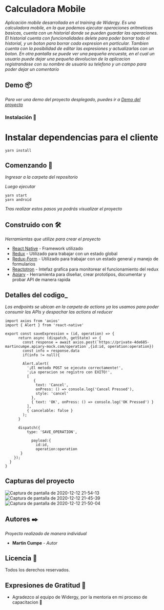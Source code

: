 # Calculadora Mobile

_Aplicación mobile desarrollada en el training de Widergy. Es una calculadora mobile, en la que podemos ejecutar operaciones aritmeticas basicas, cuenta con un historial donde se pueden guardar las operaciones. El historial cuenta con funcionalidades delete para poder borrar todo el historial, y un boton para borrar cada expresion en particular. Tambien cuenta con la posibilidad de editar las expresiones y actualizarlas con un boton._
_En otra pantalla se puede ver una pequeña encuesta, en el cual un usuario puede dejar una pequeña devolucion de la aplicacion registrandose con su nombre de usuario su telefono y un campo para poder dejar un comentario_

## Demo 📦

_Para ver una demo del proyecto desplegado, puedes ir a [Demo del proyecto]()_


### Instalación 🔧

# Instalar dependencias para el cliente
```
yarn install
```

## Comenzando 🚀
_Ingresar a la carpeta del repositorio_ 

_Luego ejecutar_
```
yarn start
yarn android
```

_Tras realizar estos pasos ya podrás visualizar el proyecto_


## Construido con 🛠️

_Herramientas que utilize para crear el proyecto_
* [React Native](https://reactnative.dev/) - Framework utilizado
* [Redux](https://es.redux.js.org/) - Utilizado para trabajar con un estado global
* [Redux-Form](https://redux-form.com/8.3.0/) - Utilizado para trabajar con un estado general y manejo de formularios
* [Reactotron](https://github.com/infinitered/reactotron) - Intefaz grafica para monitorear el funcionamiento del redux 
* [Apiary](https://apiary.io/) - Herramienta para diseñar, crear prototipos, documentar y probar API de manera rapida

## Detalles del codigo_
_Los endpoints se ubican en la carpeta de actions ya los usamos para poder consumir las APIs y despachar las actions al reducer_
```
import axios from 'axios'
import { Alert } from 'react-native'

export const saveExpression = (id, operation) => {  
      return async (dispatch, getState) => {
        const response = await axios.post(`https://private-4de685-martincumpe.apiary-mock.com/operation`,{id:id, operation:operation})
        const info = response.data
        if(info != null){
      
        Alert.alert(
          '¡El metodo POST se ejecuto correctamente!',
          '¡La operacion se registro con EXITO!',
          [
             {
              text: 'Cancel',
              onPress: () => console.log('Cancel Pressed'),
              style: 'cancel'
            },
            { text: 'OK', onPress: () => console.log('OK Pressed') }
          ],
          { cancelable: false }
        );    
      }

      dispatch({  
          type: 'SAVE_OPERATION',
            
            payload:{
              id:id,
              operation:operation
       }
    }); 
  }
}    
```

## Capturas del proyecto 
![Captura de pantalla de 2020-12-12 21-54-13](https://user-images.githubusercontent.com/62455807/102000288-d6353580-3cc4-11eb-8be1-3c1eff88ab91.png)
![Captura de pantalla de 2020-12-12 21-45-39](https://user-images.githubusercontent.com/62455807/102000214-d54fd400-3cc3-11eb-8f50-b7d3ac1baac3.png)
![Captura de pantalla de 2020-12-12 21-50-04](https://user-images.githubusercontent.com/62455807/102000253-54450c80-3cc4-11eb-8a7a-358d254875c9.png)


## Autores ✒️

_Proyecto realizado de manera individual_

* **Martin Cumpe** - *Autor*


## Licencia 📄

Todos los derechos reservados. 


## Expresiones de Gratitud 🎁

* Agradezco al equipo de Widergy, por la mentoria en mi proceso de capacitacion 🍺

